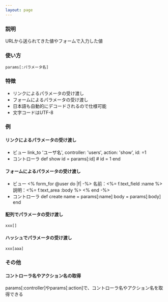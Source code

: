 ```yaml
---
layout: page
---
```

### 説明
URLから送られてきた値やフォームで入力した値

### 使い方
    params[:パラメータ名]

### 特徴
* リンクによるパラメータの受け渡し
* フォームによるパラメータの受け渡し
* 日本語も自動的にデコードされるので仕様可能
* 文字コードはUTF-8

### 例
#### リンクによるパラメータの受け渡し
* ビュー
        link_to 'ユーザ名', controller: 'users', action: 'show', id: =1
* コントローラ
        def show
          id = params[:id] # id = 1
        end

#### フォームによるパラメータの受け渡し
* ビュー
        <% form_for @user do |f| -%>
          名前：<%= f.text_field :name %>
          説明：<%= f.text_area :body %>
        <% end -%>
* コントローラ
        def create
          name = params[:name]
          body =  params[:body]
        end

#### 配列でパラメータの受け渡し
    xxx[]

#### ハッシュでパラメータの受け渡し
    xxx[aaa]

### その他
#### コントローラ名やアクション名の取得
params[:controller]やparams[:action]で、コントローラ名やアクション名を取得できる